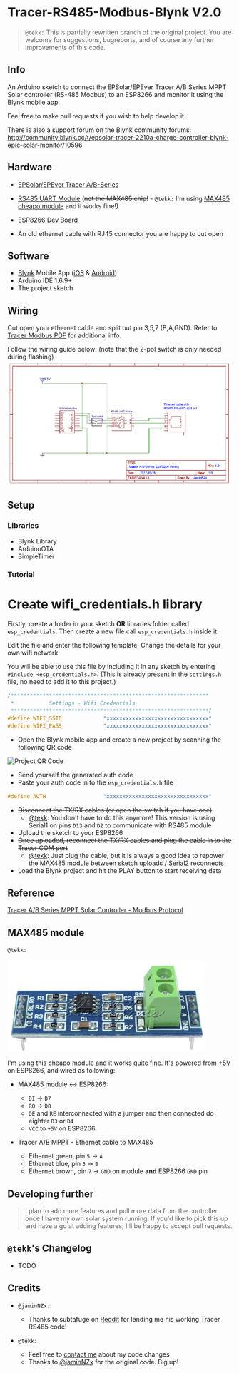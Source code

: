 # Tracer-RS485-Modbus-Blynk V2.0

> `@tekk:`
> This is partially rewritten branch of the original project.
> You are welcome for suggestions, bugreports, and of course any further improvements of this code.


## Info

An Arduino sketch to connect the EPSolar/EPEver Tracer A/B Series MPPT Solar controller (RS-485 Modbus) to an ESP8266 and monitor it using the Blynk mobile app.

Feel free to make pull requests if you wish to help develop it. 

There is also a support forum on the Blynk community forums: http://community.blynk.cc/t/epsolar-tracer-2210a-charge-controller-blynk-epic-solar-monitor/10596

## Hardware

* [EPSolar/EPEver Tracer A/B-Series](https://www.aliexpress.com/wholesale?catId=0&initiative_id=SB_20170114172728&SearchText=tracer+mppt+rs485)

* [RS485 UART Module](https://www.aliexpress.com/wholesale?catId=0&initiative_id=SB_20170114172807&SearchText=uart+rs485) (~~not the MAX485 chip!~~ - `@tekk:` I'm using [MAX485 cheapo module](doc/max485_module.jpg) and it works fine!)

* [ESP8266 Dev Board](https://www.aliexpress.com/wholesale?catId=0&initiative_id=SB_20170114172938&SearchText=esp8266+mini)

* An old ethernet cable with RJ45 connector you are happy to cut open

## Software

* [Blynk](http://www.blynk.cc/) Mobile App ([iOS](https://itunes.apple.com/us/app/blynk-iot-for-arduino-rpi/id808760481?mt=8) & [Android](https://play.google.com/store/apps/details?id=cc.blynk&hl=en))
* Arduino IDE 1.6.9+
* The project sketch

## Wiring

Cut open your ethernet cable and split out pin 3,5,7 (B,A,GND). Refer to [Tracer Modbus PDF](doc/1733_modbus_protocol.pdf) for additional info.

Follow the wiring guide below: (note that the 2-pol switch is only needed during flashing)
![Tracer Wiring Diagram](doc/schematic.png)

## Setup

### Libraries

* Blynk Library
* ArduinoOTA
* SimpleTimer 

### Tutorial

# Create wifi_credentials.h library 

Firstly, create a folder in your sketch **OR** libraries folder called `esp_credentials`. Then create a new file call `esp_credentials.h` inside it.

Edit the file and enter the following template.
Change the details for your own wifi network. 

You will be able to use this file by including it in any sketch by entering ```#include <esp_credentials.h>```. (This is already present in the `settings.h` file, no need to add it to this project.)

```cpp
/**************************************************************
 *           Settings - Wifi Credentials
 **************************************************************/
#define WIFI_SSID             "xxxxxxxxxxxxxxxxxxxxxxxxxxxxxxxx"
#define WIFI_PASS             "xxxxxxxxxxxxxxxxxxxxxxxxxxxxxxxx"

```

* Open the Blynk mobile app and create a new project by scanning the following QR code

![Project QR Code](http://i.imgur.com/xBEmJyJ.jpg)

* Send yourself the generated auth code
* Paste your auth code in to the `esp_credentials.h` file

```cpp
#define AUTH                  "xxxxxxxxxxxxxxxxxxxxxxxxxxxxxxxx"
```

* ~~Disconnect the TX/RX cables (or open the switch if you have one)~~
	* [@tekk](https://github.com/tekk): You don't have to do this anymore! This version is using Serial1 on pins `D13` and `D2` to communicate with RS485 module
* Upload the sketch to your ESP8266
* ~~Once uploaded, reconnect the TX/RX cables and plug the cable in to the Tracer COM port~~
	* [@tekk](https://github.com/tekk): Just plug the cable, but it is always a good idea to repower the MAX485 module between sketch uploads / Serial2 reconnects
* Load the Blynk project and hit the PLAY button to start receiving data

## Reference

[Tracer A/B Series MPPT Solar Controller - Modbus Protocol](doc/1733_modbus_protocol.pdf)

## MAX485 module
`@tekk:`
	
![This one worked for me](doc/max485_module.jpg)

I'm using this cheapo module and it works quite fine.
It's powered from +5V on ESP8266, and wired as following:

- MAX485 module <-> ESP8266:
	- `DI` -> `D7`
	- `RO` -> `D8`
	- `DE` and `RE` interconnected with a jumper and then connected do eighter `D3` or `D4`
	- `VCC` to `+5V` on ESP8266


- Tracer A/B MPPT - Ethernet cable to MAX485
	- Ethernet green, pin `5` -> `A`
	- Ethernet blue, pin `3` -> `B`
	- Ethernet brown, pin `7` -> `GND` on module **and** ESP8266 `GND` pin
	
	
## Developing further

> I plan to add more features and pull more data from the controller once I have my own solar system running.
> If you'd like to pick this up and have a go at adding features, I'll be happy to accept pull requests.

## `@tekk`'s Changelog
- TODO

## Credits

- `@jaminNZx:`
	- Thanks to subtafuge on [Reddit](https://www.reddit.com/r/esp8266/comments/59dt00/using_esp8266_to_connect_rs485_modbus_protocol/) for lending me his working Tracer RS485 code! 

- `@tekk:`
	- Feel free to [contact me](mailto:tekk.sk@gmail.com) about my code changes
	- Thanks to [@jaminNZx](https://github.com/jaminNZx) for the original code. Big up!